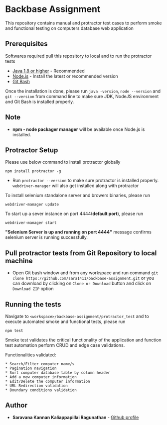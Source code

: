 # Backbase Assignment
This repository contains manual and protractor test cases to perform smoke and functional testing on computers database web application

## Prerequisites
Softwares required pull this repository to local and to run the protractor tests 
* [Java 1.8 or higher](https://www.java.com/en/download/windows-64bit.jsp) - Recommended
* [Node.js](https://nodejs.org/en/download/) - Install the latest or recommended version
* [Git Bash](https://git-scm.com/downloads)

Once the installation is done, please run `java -version`, `node --version` and `git --version` from command line to make sure JDK, NodeJS environment and Git Bash is installed properly.

## Note
* **npm - node packager manager** will be available once Node.js is installed.

## Protractor Setup

Please use below command to install protractor globally
```
npm install protractor -g
```
* Run `protractor --version` to make sure protractor is installed properly. `webdriver-manager` will also get installed along with protractor

To install selenium standalone server and browers binaries, please run
```
webdriver-manager update
```

To start up a sever instance on port 4444(**default port**), please run
```
webdriver-manager start
```
**"Selenium Server is up and running on port 4444"** message confirms selenium server is running successfully.

## Pull protractor tests from Git Repository to local machine
* Open Git bash window and from any workspace and run command `git clone https://github.com/sara1411/backbase-assignment.git` or you can download by clicking on `Clone or Download` button and click on `Download ZIP` option

## Running the tests
Navigate to `<workspace>/backbase-assignment/protractor_test` and to execute automated smoke and functional tests, please run
```
npm test
```
Smoke test validates the critical functionality of the application and function test automation perform CRUD and edge case validations.


Functionalities validated:
```
* Search/Filter computer name/s
* Pagination navigation 
* Sort computer database table by column header 
* Add a new computer information
* Edit/Delete the computer information
* URL Redirection validation
* Boundary conditions validation
```
## Author

* **Saravana Kannan Kaliappapillai Ragunathan** - [Github profile](https://github.com/sara1411/)







